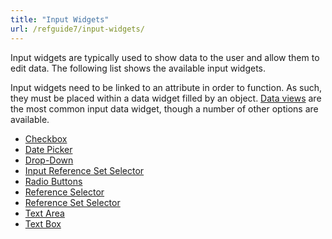 ```yaml
---
title: "Input Widgets"
url: /refguide7/input-widgets/
---
```



Input widgets are typically used to show data to the user and allow them to edit data. The following list shows the available input widgets.

Input widgets need to be linked to an attribute in order to function. As such, they must be placed within a data widget filled by an object. [Data views](/refguide7/data-view/) are the most common input data widget, though a number of other options are available.

* [Checkbox](/refguide7/check-box/)
* [Date Picker](/refguide7/date-picker/)
* [Drop-Down](/refguide7/drop_down/)
* [Input Reference Set Selector](/refguide7/input-reference-set-selector/)
* [Radio Buttons](/refguide7/radio-buttons/)
* [Reference Selector](/refguide7/reference-selector/)
* [Reference Set Selector](/refguide7/reference-set-selector/)
* [Text Area](/refguide7/text-area/)
* [Text Box](/refguide7/text-box/)
